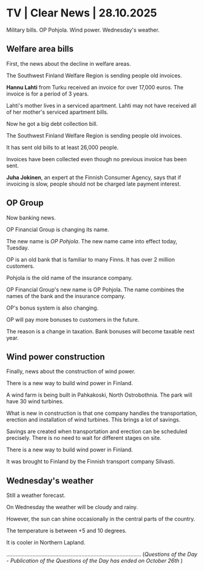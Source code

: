 # TV | Clear News | 28.10.2025

Military bills. OP Pohjola. Wind power. Wednesday's weather.

## Welfare area bills

First, the news about the decline in welfare areas.

The Southwest Finland Welfare Region is sending people old invoices.

**Hannu Lahti** from Turku received an invoice for over 17,000 euros. The invoice is for a period of 3 years.

Lahti's mother lives in a serviced apartment. Lahti may not have received all of her mother's serviced apartment bills.

Now he got a big debt collection bill.

The Southwest Finland Welfare Region is sending people old invoices.

It has sent old bills to at least 26,000 people.

Invoices have been collected even though no previous invoice has been sent.

**Juha Jokinen**, an expert at the Finnish Consumer Agency, says that if invoicing is slow, people should not be charged late payment interest.

## OP Group

Now banking news.

OP Financial Group is changing its name.

The new name is *OP Pohjola*. The new name came into effect today, Tuesday.

OP is an old bank that is familiar to many Finns. It has over 2 million customers.

Pohjola is the old name of the insurance company.

OP Financial Group's new name is OP Pohjola. The name combines the names of the bank and the insurance company.

OP's bonus system is also changing.

OP will pay more bonuses to customers in the future.

The reason is a change in taxation. Bank bonuses will become taxable next year.

## Wind power construction

Finally, news about the construction of wind power.

There is a new way to build wind power in Finland.

A wind farm is being built in Pahkakoski, North Ostrobothnia. The park will have 30 wind turbines.

What is new in construction is that one company handles the transportation, erection and installation of wind turbines. This brings a lot of savings.

Savings are created when transportation and erection can be scheduled precisely. There is no need to wait for different stages on site.

There is a new way to build wind power in Finland.

It was brought to Finland by the Finnish transport company Silvasti.

## Wednesday's weather

Still a weather forecast.

On Wednesday the weather will be cloudy and rainy.

However, the sun can shine occasionally in the central parts of the country.

The temperature is between +5 and 10 degrees.

It is cooler in Northern Lapland.

........................................................................................
(*Questions of the Day - Publication of the Questions of the Day has ended on October 26th* )
